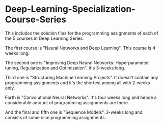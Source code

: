 # Deep-Learning-Specialization-Course-Series
This includes the solution files for the programming assignments of each of the 5 courses in Deep Learning Series.

The first course is "Neural Networks and Deep Learning". 
This course is 4-weeks long.

The second one is "Improving Deep Neural Networks: Hyperparameter tuning, Regularization and Optimization".
It's 3-weeks long.

Third one is "Structuring Machine Learning Projects".
It doesn't contain any programming assignments and it's the shortest among all with 2-weeks only.

Forth is "Convolutional Neural Networks".
It's four weeks long and hence a considerable amount of programming assignments are there.

And the final and fifth one is "Sequence Models".
3-weeks long and consists of some nice programming assignments.
